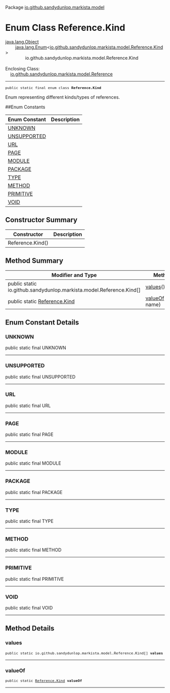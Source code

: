 Package [io.github.sandydunlop.markista.model](index.md)

# Enum Class Reference.Kind
[java.lang.Object](https://docs.oracle.com/en/java/javase/24/docs/api/java.base/java/lang/Object.html)<br/>
        [java.lang.Enum](https://docs.oracle.com/en/java/javase/24/docs/api/java.base/java/lang/Enum.html)<[io.github.sandydunlop.markista.model.Reference.Kind](Reference.Kind.md)><br/>
                io.github.sandydunlop.markista.model.Reference.Kind<br/>
<br/>
Enclosing Class:<br/>
    [io.github.sandydunlop.markista.model.Reference](Reference.md)


----

<span style="font-family: monospace; font-size: 80%;">public static final enum class __Reference.Kind__</span>

Enum representing different kinds/types of references.


##Enum Constants

| Enum Constant               | Description |
|-----------------------------|-------------|
| [UNKNOWN](#unknown)         |             |
| [UNSUPPORTED](#unsupported) |             |
| [URL](#url)                 |             |
| [PAGE](#page)               |             |
| [MODULE](#module)           |             |
| [PACKAGE](#package)         |             |
| [TYPE](#type)               |             |
| [METHOD](#method)           |             |
| [PRIMITIVE](#primitive)     |             |
| [VOID](#void)               |             |

## Constructor Summary

| Constructor      | Description |
|------------------|-------------|
| Reference.Kind() |             |

## Method Summary

| Modifier and Type                                                    | Method                                                                                                                 | Description |
|----------------------------------------------------------------------|------------------------------------------------------------------------------------------------------------------------|-------------|
| public static io.github.sandydunlop.markista.model.Reference.Kind\[] | [values](#values)()                                                                                                    |             |
| public static [Reference.Kind](Reference.Kind.md)                    | [valueOf](#valueof)([String](https://docs.oracle.com/en/java/javase/24/docs/api/java.base/java/lang/String.html) name) |             |

## Enum Constant Details

### UNKNOWN

public static final  UNKNOWN




---

### UNSUPPORTED

public static final  UNSUPPORTED




---

### URL

public static final  URL




---

### PAGE

public static final  PAGE




---

### MODULE

public static final  MODULE




---

### PACKAGE

public static final  PACKAGE




---

### TYPE

public static final  TYPE




---

### METHOD

public static final  METHOD




---

### PRIMITIVE

public static final  PRIMITIVE




---

### VOID

public static final  VOID




---


## Method Details

### values

<span style="font-family: monospace; font-size: 80%;">public static io.github.sandydunlop.markista.model.Reference.Kind\[] __values__</span>




---

### valueOf

<span style="font-family: monospace; font-size: 80%;">public static [Reference.Kind](Reference.Kind.md) __valueOf__</span>




---

